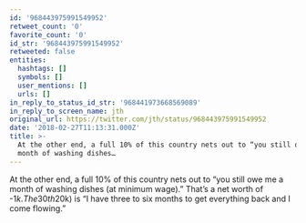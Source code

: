 ```yaml
---
id: '968443975991549952'
retweet_count: '0'
favorite_count: '0'
id_str: '968443975991549952'
retweeted: false
entities:
  hashtags: []
  symbols: []
  user_mentions: []
  urls: []
in_reply_to_status_id_str: '968441973668569089'
in_reply_to_screen_name: jth
original_url: https://twitter.com/jth/status/968443975991549952
date: '2018-02-27T11:13:31.000Z'
title: >-
  At the other end, a full 10% of this country nets out to “you still owe me a
  month of washing dishes…
---
```


At the other end, a full 10% of this country nets out to “you still owe me a month of washing dishes (at minimum wage).” That’s a net worth of -$1k. The 30th %ile ($20k) is “I have three to six months to get everything back and I come flowing.”